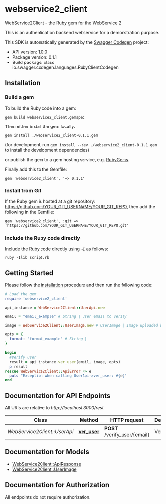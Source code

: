 # webservice2_client

WebService2Client - the Ruby gem for the WebService 2

This is an authentication backend webservice for a demonstration purpose. 

This SDK is automatically generated by the [Swagger Codegen](https://github.com/swagger-api/swagger-codegen) project:

- API version: 1.0.0
- Package version: 0.1.1
- Build package: class io.swagger.codegen.languages.RubyClientCodegen

## Installation

### Build a gem

To build the Ruby code into a gem:

```shell
gem build webservice2_client.gemspec
```

Then either install the gem locally:

```shell
gem install ./webservice2_client-0.1.1.gem
```
(for development, run `gem install --dev ./webservice2_client-0.1.1.gem` to install the development dependencies)

or publish the gem to a gem hosting service, e.g. [RubyGems](https://rubygems.org/).

Finally add this to the Gemfile:

    gem 'webservice2_client', '~> 0.1.1'

### Install from Git

If the Ruby gem is hosted at a git repository: https://github.com/YOUR_GIT_USERNAME/YOUR_GIT_REPO, then add the following in the Gemfile:

    gem 'webservice2_client', :git => 'https://github.com/YOUR_GIT_USERNAME/YOUR_GIT_REPO.git'

### Include the Ruby code directly

Include the Ruby code directly using `-I` as follows:

```shell
ruby -Ilib script.rb
```

## Getting Started

Please follow the [installation](#installation) procedure and then run the following code:
```ruby
# Load the gem
require 'webservice2_client'

api_instance = WebService2Client::UserApi.new

email = "email_example" # String | User email to verify

image = WebService2Client::UserImage.new # UserImage | Image uploaded by user

opts = { 
  format: "format_example" # String | 
}

begin
  #Verify user
  result = api_instance.ver_user(email, image, opts)
  p result
rescue WebService2Client::ApiError => e
  puts "Exception when calling UserApi->ver_user: #{e}"
end

```

## Documentation for API Endpoints

All URIs are relative to *http://localhost:3000/rest*

Class | Method | HTTP request | Description
------------ | ------------- | ------------- | -------------
*WebService2Client::UserApi* | [**ver_user**](docs/UserApi.md#ver_user) | **POST** /verify_user/{email} | Verify user


## Documentation for Models

 - [WebService2Client::ApiResponse](docs/ApiResponse.md)
 - [WebService2Client::UserImage](docs/UserImage.md)


## Documentation for Authorization

 All endpoints do not require authorization.

